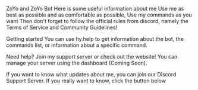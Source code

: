 ZoYo and ZoYo Bot Here is some useful information about me
Use me as best as possible and as comfortable as possible, Use my commands as you want Then don't forget to follow the official rules from discord, namely the Terms of Service and Community Guidelines!

Getting started
You can use hy.help to get information about the bot, the commands list, or information about a specific command.

Need help?
Join my support server or check out the website!
You can manage your server using the dashboard (Coming Soon).

If you want to know what updates about me, you can join our Discord Support Server. If you really want to know, click the button below
